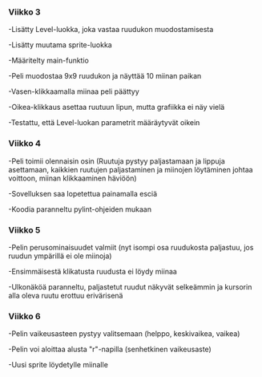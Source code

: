 ### Viikko 3
-Lisätty Level-luokka, joka vastaa ruudukon muodostamisesta

-Lisätty muutama sprite-luokka

-Määritelty main-funktio

-Peli muodostaa 9x9 ruudukon ja näyttää 10 miinan paikan

-Vasen-klikkaamalla miinaa peli päättyy

-Oikea-klikkaus asettaa ruutuun lipun, mutta grafiikka ei näy vielä

-Testattu, että Level-luokan parametrit määräytyvät oikein
### Viikko 4
-Peli toimii olennaisin osin (Ruutuja pystyy paljastamaan ja lippuja asettamaan, kaikkien ruutujen paljastaminen ja miinojen löytäminen johtaa voittoon, miinan klikkaaminen häviöön)

-Sovelluksen saa lopetettua painamalla esciä

-Koodia paranneltu pylint-ohjeiden mukaan

### Viikko 5
-Pelin perusominaisuudet valmiit (nyt isompi osa ruudukosta paljastuu, jos ruudun ympärillä ei ole miinoja)

-Ensimmäisestä klikatusta ruudusta ei löydy miinaa

-Ulkonäköä paranneltu, paljastetut ruudut näkyvät selkeämmin ja kursorin alla oleva ruutu erottuu erivärisenä

### Viikko 6
-Pelin vaikeusasteen pystyy valitsemaan (helppo, keskivaikea, vaikea)

-Pelin voi aloittaa alusta "r"-napilla (senhetkinen vaikeusaste)

-Uusi sprite löydetylle miinalle
